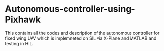# Autonomous-controller-using-Pixhawk
This contains all the codes and description of the autonomous controller for fixed wing UAV which is implemneted on SIL via X-Plane and MATLAB and testing in HIL.
